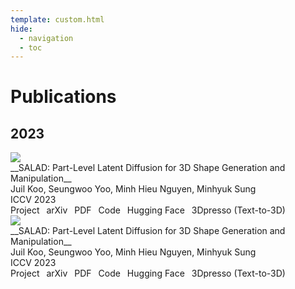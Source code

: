 ```yaml
---
template: custom.html
hide:
  - navigation
  - toc
---
```



<link rel="stylesheet" href="link/to/stylesheet" />
<style>
.md-typeset .grid {
    grid-template-columns: repeat(auto-fit, minmax(90%, 1fr))
}

.publication-thumbnail-cell {
    display: inline-table;
    padding-right: 12px;
    vertical-align: top;
    p { margin: 0px; }
}

.publication-description-cell {
    display: inline-table;
    vertical-align: top;
    p { margin: 0px; line-height: 140%; }
}

.publication-thumbnail {
    width: 160px;
    border-radius: 8px;
    -moz-background-clip: padding;
    -webkit-background-clip: padding-box;
    background-clip: padding-box
}
</style>


# Publications

## 2023

<div class="grid" markdown>

<div class="card" markdown>
<div class="publication-thumbnail-cell" markdown>
<img class="publication-thumbnail" src="https://mhsung.github.io/assets/images/salad-thumbnail.png" markdown>
</div>
<div class="publication-description-cell" markdown>
__SALAD: Part-Level Latent Diffusion for 3D Shape Generation and Manipulation__<br>
Juil Koo, Seungwoo Yoo, Minh Hieu Nguyen, Minhyuk Sung<br>
ICCV 2023<br>
Project  arXiv  PDF  Code  Hugging Face  3Dpresso (Text-to-3D) 
</div>
</div>

<div class="card" markdown>
<div class="publication-thumbnail-cell" markdown>
<img class="publication-thumbnail" src="https://mhsung.github.io/assets/images/salad-thumbnail.png" markdown>
</div>
<div class="publication-description-cell" markdown>
__SALAD: Part-Level Latent Diffusion for 3D Shape Generation and Manipulation__<br>
Juil Koo, Seungwoo Yoo, Minh Hieu Nguyen, Minhyuk Sung<br>
ICCV 2023<br>
Project  arXiv  PDF  Code  Hugging Face  3Dpresso (Text-to-3D) 
</div>
</div>

</div>

